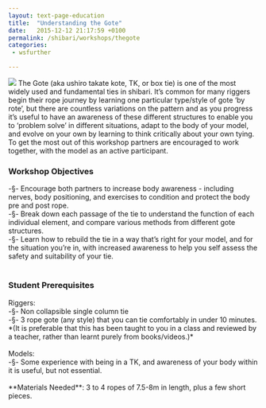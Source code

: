 ```yaml
---
layout: text-page-education
title:  "Understanding the Gote"
date:   2015-12-12 21:17:59 +0100
permalink: /shibari/workshops/thegote
categories:
 - wsfurther

---
```

<img src="{{site.baseurl}}/img/shibari/gestaltamayagote.jpg" class="text-image-left" />
The Gote (aka ushiro takate kote, TK, or box tie) is one of the most widely used and fundamental ties in shibari. It’s common for many riggers begin their rope journey by learning one particular type/style of gote ‘by rote’, but there are countless variations on the pattern and as you progress it’s useful to have an awareness of these different structures to enable you to ‘problem solve’ in different situations, adapt to the body of your model, and evolve on your own by learning to think critically about your own tying.
To get the most out of this workshop partners are encouraged to work together, with the model as an active participant.

<h3 class="information-text-h3">Workshop Objectives</h3>
-§- Encourage both partners to increase body awareness - including nerves, body positioning, and exercises to condition and protect the body pre and post rope.<br>
-§- Break down each passage of the tie to understand the function of each individual element, and compare various methods from different gote structures.<br>
-§- Learn how to rebuild the tie in a way that’s right for your model, and for the situation you’re in, with increased awareness to help you self assess the safety and suitability of your tie.<br>
<br>
<h3 class="information-text-h3">Student Prerequisites</h3>
Riggers:<br>
-§- Non collapsible single column tie<br>
-§- 3 rope gote (any style) that you can tie comfortably in under 10 minutes.<br>
*(It is preferable that this has been taught to you in a class and reviewed by a teacher, rather than learnt purely from books/videos.)*<br>
<br>
Models:<br>
-§- Some experience with being in a TK, and awareness of your body within it is useful, but not essential.<br>
<br>
**Materials Needed**: 3 to 4 ropes of 7.5-8m in length, plus a few short pieces.
